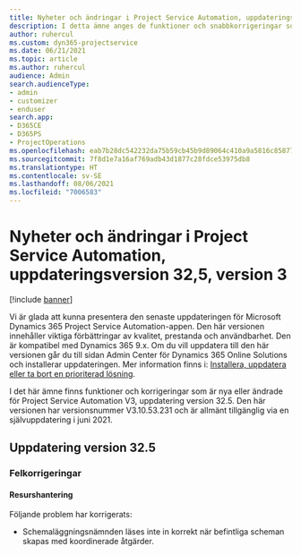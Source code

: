 ```yaml
---
title: Nyheter och ändringar i Project Service Automation, uppdateringsversion 32,5, version 3
description: I detta ämne anges de funktioner och snabbkorrigeringar som finns tillgängliga i Project Service Automation, uppdateringsversion 32.5, V3.
author: ruhercul
ms.custom: dyn365-projectservice
ms.date: 06/21/2021
ms.topic: article
ms.author: ruhercul
audience: Admin
search.audienceType:
- admin
- customizer
- enduser
search.app:
- D365CE
- D365PS
- ProjectOperations
ms.openlocfilehash: eab7b28dc542232da75b59cb45b9d89064c410a9a5816c8587783140daf54f46
ms.sourcegitcommit: 7f8d1e7a16af769adb43d1877c28fdce53975db8
ms.translationtype: HT
ms.contentlocale: sv-SE
ms.lasthandoff: 08/06/2021
ms.locfileid: "7006583"
---
```

# <a name="whats-new-or-changed-in-project-service-automation-update-release-325-v3"></a>Nyheter och ändringar i Project Service Automation, uppdateringsversion 32,5, version 3

[!include [banner](../includes/psa-now-project-operations.md)]

Vi är glada att kunna presentera den senaste uppdateringen för Microsoft Dynamics 365 Project Service Automation-appen. Den här versionen innehåller viktiga förbättringar av kvalitet, prestanda och användbarhet. Den är kompatibel med Dynamics 365 9.x. Om du vill uppdatera till den här versionen går du till sidan Admin Center för Dynamics 365 Online Solutions och installerar uppdateringen. Mer information finns i: [Installera, uppdatera eller ta bort en prioriterad lösning](/power-platform/admin/install-remove-preferred-solution).

I det här ämne finns funktioner och korrigeringar som är nya eller ändrade för Project Service Automation V3, uppdatering version 32.5. Den här versionen har versionsnummer V3.10.53.231 och är allmänt tillgänglig via en självuppdatering i juni 2021.

## <a name="update-release-325"></a>Uppdatering version 32.5

### <a name="bug-fixes"></a>Felkorrigeringar

#### <a name="resource-management"></a>Resurshantering

Följande problem har korrigerats:

- Schemaläggningsnämnden läses inte in korrekt när befintliga scheman skapas med koordinerade åtgärder.

